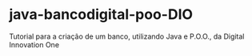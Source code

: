 # java-bancodigital-poo-DIO
Tutorial para a criação de um banco, utilizando Java e P.O.O., da Digital Innovation One
